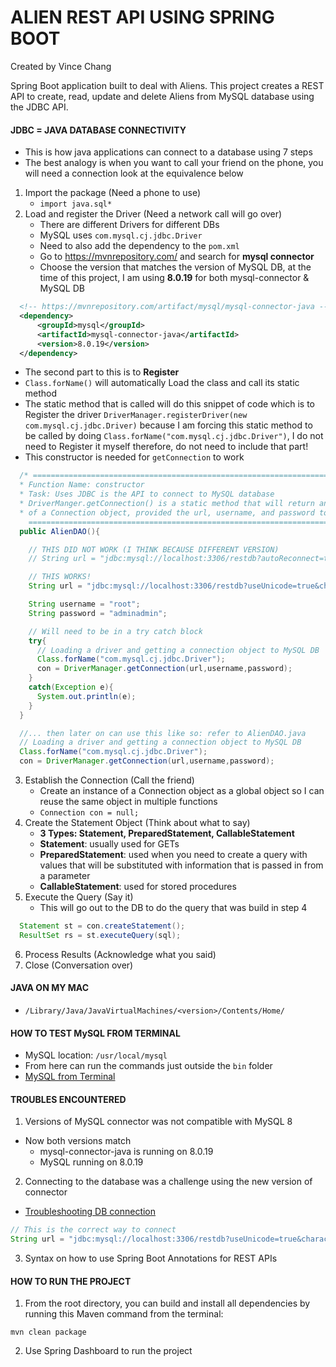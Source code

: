 # ALIEN REST API USING SPRING BOOT

Created by Vince Chang </br>

Spring Boot application built to deal with Aliens. This project creates a REST
API to create, read, update and delete Aliens from MySQL database using the
JDBC API.

#### JDBC = JAVA DATABASE CONNECTIVITY

- This is how java applications can connect to a database using 7 steps
- The best analogy is when you want to call your friend on the phone, you will
  need a connection look at the equivalence below

1. Import the package (Need a phone to use)
   - `import java.sql*`
2. Load and register the Driver (Need a network call will go over)
   - There are different Drivers for different DBs
   - MySQL uses `com.mysql.cj.jdbc.Driver`
   - Need to also add the dependency to the `pom.xml`
   - Go to https://mvnrepository.com/ and search for **mysql connector**
   - Choose the version that matches the version of MySQL DB, at the time
     of this project, I am using **8.0.19** for both mysql-connector & MySQL DB

```xml
  <!-- https://mvnrepository.com/artifact/mysql/mysql-connector-java -->
  <dependency>
      <groupId>mysql</groupId>
      <artifactId>mysql-connector-java</artifactId>
      <version>8.0.19</version>
  </dependency>
```

- The second part to this is to **Register**
- `Class.forName()` will automatically Load the class and call its static method
- The static method that is called will do this snippet of code which is to
  Register the driver `DriverManager.registerDriver(new com.mysql.cj.jdbc.Driver)`
  because I am forcing this static method to be called by doing
  `Class.forName("com.mysql.cj.jdbc.Driver")`, I do not need to Register it
  myself therefore, do not need to include that part!
- This constructor is needed for `getConnection` to work

```java
  /* =========================================================================
  * Function Name: constructor
  * Task: Uses JDBC is the API to connect to MySQL database
  * DriverManger.getConnection() is a static method that will return an instance
  * of a Connection object, provided the url, username, and password to the DB
    ========================================================================= */
  public AlienDAO(){

    // THIS DID NOT WORK (I THINK BECAUSE DIFFERENT VERSION)
    // String url = "jdbc:mysql://localhost:3306/restdb?autoReconnect=true&useSSL=false";

    // THIS WORKS!
    String url = "jdbc:mysql://localhost:3306/restdb?useUnicode=true&characterEncoding=UTF-8&zeroDateTimeBehavior=CONVERT_TO_NULL&serverTimezone=GMT";

    String username = "root";
    String password = "adminadmin";

    // Will need to be in a try catch block
    try{
      // Loading a driver and getting a connection object to MySQL DB
      Class.forName("com.mysql.cj.jdbc.Driver");
      con = DriverManager.getConnection(url,username,password);
    }
    catch(Exception e){
      System.out.println(e);
    }
  }

  //... then later on can use this like so: refer to AlienDAO.java
  // Loading a driver and getting a connection object to MySQL DB
  Class.forName("com.mysql.cj.jdbc.Driver");
  con = DriverManager.getConnection(url,username,password);
```

3. Establish the Connection (Call the friend)
   - Create an instance of a Connection object as a global object so I can
     reuse the same object in multiple functions
   - `Connection con = null;`
4. Create the Statement Object (Think about what to say)
   - **3 Types: Statement, PreparedStatement, CallableStatement**
   - **Statement**: usually used for GETs
   - **PreparedStatement**: used when you need to create a query with values that
     will be substituted with information that is passed in from a parameter
   - **CallableStatement**: used for stored procedures
5. Execute the Query (Say it)
   - This will go out to the DB to do the query that was build in step 4

```java
  Statement st = con.createStatement();
  ResultSet rs = st.executeQuery(sql);
```

6. Process Results (Acknowledge what you said)
7. Close (Conversation over)

#### JAVA ON MY MAC

- `/Library/Java/JavaVirtualMachines/<version>/Contents/Home/`

#### HOW TO TEST MySQL FROM TERMINAL

- MySQL location: `/usr/local/mysql`
- From here can run the commands just outside the `bin` folder
- [MySQL from Terminal](https://dev.mysql.com/doc/refman/8.0/en/testing-server.html)

#### TROUBLES ENCOUNTERED

1. Versions of MySQL connector was not compatible with MySQL 8

- Now both versions match
  - mysql-connector-java is running on 8.0.19
  - MySQL running on 8.0.19

2.  Connecting to the database was a challenge using the new version of connector

- [Troubleshooting DB connection](https://stackoverflow.com/questions/50382824/mysqlnontransientconnectionexception-could-not-create-connection-to-database-ser)

```java
// This is the correct way to connect
String url = "jdbc:mysql://localhost:3306/restdb?useUnicode=true&characterEncoding=UTF-8&zeroDateTimeBehavior=CONVERT_TO_NULL&serverTimezone=GMT";
```

3. Syntax on how to use Spring Boot Annotations for REST APIs

#### HOW TO RUN THE PROJECT

1. From the root directory, you can build and install all dependencies by
   running this Maven command from the terminal:

`mvn clean package`

2. Use Spring Dashboard to run the project
